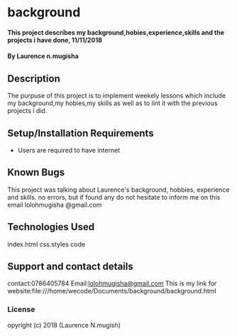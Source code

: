   
# background
#### This project describes my background,hobies,experience,skills and the projects i have done, 11/11/2018
#### By Laurence n.mugisha
## Description
The purpuse of this project is to implement weekely lessons which include my background,my hobies,my skills as well as to lint it with the previous projects i did.
## Setup/Installation Requirements
* Users are required to have internet
## Known Bugs
This project was talking about Laurence's background, hobbies, experience and skills.
 no errors, but if found any do not hesitate to inform me on this email lolohmugisha @gmail.com
## Technologies Used
index.html
css.styles
code
## Support and contact details
contact:0786405784
Email:lolohmugisha@gmail.com
This is my link for website:file:///home/wecode/Documents/background/background.html
### License
opyright (c) 2018 (Laurence N.mugish)
